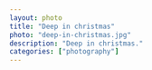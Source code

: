 ```yaml
---   
layout: photo
title: "Deep in christmas"
photo: "deep-in-christmas.jpg"
description: "Deep in christmas."
categories: ["photography"]
---
```

